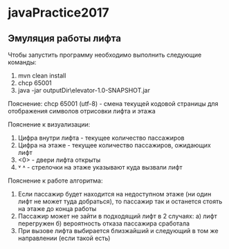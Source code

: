 # javaPractice2017
## Эмуляция работы лифта

Чтобы запустить программу необходимо выполнить следующие команды:
1) mvn clean install
2) chcp 65001 
3) java -jar outputDir\elevator-1.0-SNAPSHOT.jar

Пояснение: chcp 65001 (utf-8) - смена текущей кодовой страницы для отображения символов отрисовки лифта и этажа

Пояснение к визуализации:
1) Цифра внутри лифта - текущее количество пассажиров
2) Цифра на этаже - текущее количество пассажиров, ожидающих лифт
3) <0> - двери лифта открыты
4) ˅ ˄ - стрелочки на этаже указывают куда вызвали лифт

Пояснение к работе алгоритма:
1) Если пассажир будет находится на недоступном этаже (ни один лифт не может туда добраться), то пассажир так и останется стоять на этаже до конца работы
2) Пассажир может не зайти в подходящий лифт в 2 случаях:
    а) лифт перегружен
    б) вероятность отказа пассажира сработала
3) При вызове лифта выбирается близжайший и следующий в том же направлении (если такой есть)